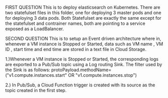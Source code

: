 FIRST QUESTION
This is to deploy elasticsearch on Kubernetes.
There are two statefulset files in this folder, one for deploying 3 master pods and one for deploying 3 data pods.
Both Statefulset are exactly the same except for the statefulset and contrainer names, both are pointing to a service exposed as a LoadBalancer.


SECOND QUESTION
This is to setup an Event driven architecture where in, whenever a VM instance is Stopped or Started, data such as VM name , VM ID , start time and end time are stored in a text file in Cloud Storage.

 1.)Whenever a VM instance is Stopped or Started, the corresponding logs are exported to a Pub/Sub topic using a Log routing Sink. The filter used by the Sink is as follows:
protoPayload.methodName=("v1.compute.instances.start" OR "v1.compute.instances.stop")

2.)  In Pub/Sub, a Cloud Function trigger is created with its source as the topic created in the first step.
